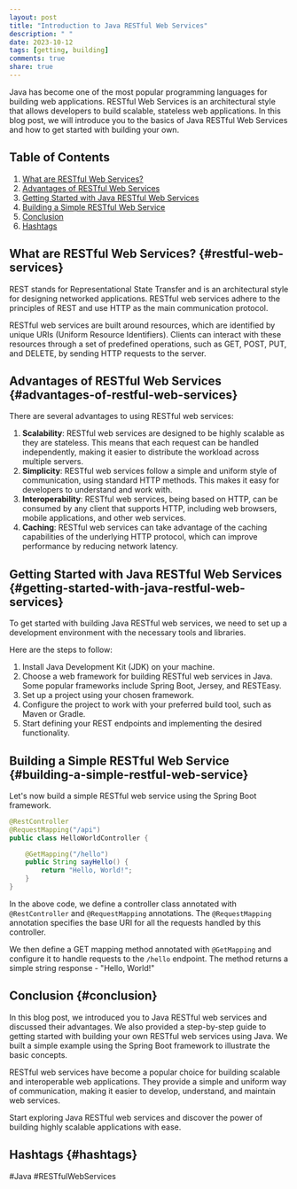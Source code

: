 ```yaml
---
layout: post
title: "Introduction to Java RESTful Web Services"
description: " "
date: 2023-10-12
tags: [getting, building]
comments: true
share: true
---
```


Java has become one of the most popular programming languages for building web applications. RESTful Web Services is an architectural style that allows developers to build scalable, stateless web applications. In this blog post, we will introduce you to the basics of Java RESTful Web Services and how to get started with building your own.

## Table of Contents
1. [What are RESTful Web Services?](#restful-web-services)
2. [Advantages of RESTful Web Services](#advantages-of-restful-web-services)
3. [Getting Started with Java RESTful Web Services](#getting-started-with-java-restful-web-services)
4. [Building a Simple RESTful Web Service](#building-a-simple-restful-web-service)
5. [Conclusion](#conclusion)
6. [Hashtags](#hashtags)

## What are RESTful Web Services? {#restful-web-services}

REST stands for Representational State Transfer and is an architectural style for designing networked applications. RESTful web services adhere to the principles of REST and use HTTP as the main communication protocol. 

RESTful web services are built around resources, which are identified by unique URIs (Uniform Resource Identifiers). Clients can interact with these resources through a set of predefined operations, such as GET, POST, PUT, and DELETE, by sending HTTP requests to the server.

## Advantages of RESTful Web Services {#advantages-of-restful-web-services}

There are several advantages to using RESTful web services:

1. **Scalability**: RESTful web services are designed to be highly scalable as they are stateless. This means that each request can be handled independently, making it easier to distribute the workload across multiple servers.
2. **Simplicity**: RESTful web services follow a simple and uniform style of communication, using standard HTTP methods. This makes it easy for developers to understand and work with.
3. **Interoperability**: RESTful web services, being based on HTTP, can be consumed by any client that supports HTTP, including web browsers, mobile applications, and other web services.
4. **Caching**: RESTful web services can take advantage of the caching capabilities of the underlying HTTP protocol, which can improve performance by reducing network latency.

## Getting Started with Java RESTful Web Services {#getting-started-with-java-restful-web-services}

To get started with building Java RESTful web services, we need to set up a development environment with the necessary tools and libraries.

Here are the steps to follow:

1. Install Java Development Kit (JDK) on your machine.
2. Choose a web framework for building RESTful web services in Java. Some popular frameworks include Spring Boot, Jersey, and RESTEasy.
3. Set up a project using your chosen framework.
4. Configure the project to work with your preferred build tool, such as Maven or Gradle.
5. Start defining your REST endpoints and implementing the desired functionality.

## Building a Simple RESTful Web Service {#building-a-simple-restful-web-service}

Let's now build a simple RESTful web service using the Spring Boot framework.

```java
@RestController
@RequestMapping("/api")
public class HelloWorldController {

    @GetMapping("/hello")
    public String sayHello() {
        return "Hello, World!";
    }
}
```

In the above code, we define a controller class annotated with `@RestController` and `@RequestMapping` annotations. The `@RequestMapping` annotation specifies the base URI for all the requests handled by this controller.

We then define a GET mapping method annotated with `@GetMapping` and configure it to handle requests to the `/hello` endpoint. The method returns a simple string response - "Hello, World!"

## Conclusion {#conclusion}

In this blog post, we introduced you to Java RESTful web services and discussed their advantages. We also provided a step-by-step guide to getting started with building your own RESTful web services using Java. We built a simple example using the Spring Boot framework to illustrate the basic concepts.

RESTful web services have become a popular choice for building scalable and interoperable web applications. They provide a simple and uniform way of communication, making it easier to develop, understand, and maintain web services.

Start exploring Java RESTful web services and discover the power of building highly scalable applications with ease.

## Hashtags {#hashtags}

#Java #RESTfulWebServices